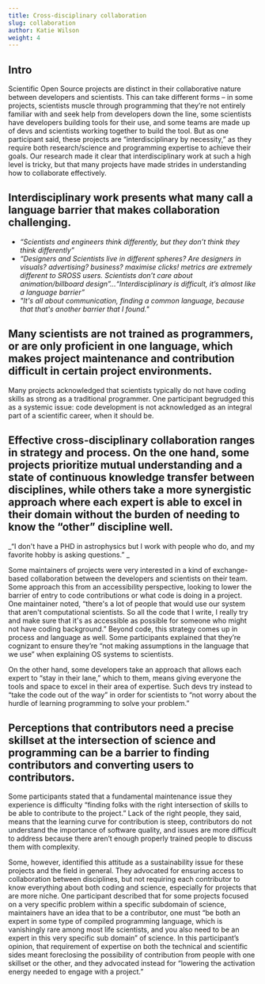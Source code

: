 ```yaml
---
title: Cross-disciplinary collaboration
slug: collaboration
author: Katie Wilson
weight: 4
---
```

## Intro

Scientific Open Source projects are distinct in their collaborative nature between developers and scientists. This can take different forms – in some projects, scientists muscle through programming that they’re not entirely familiar with and seek help from developers down the line, some scientists have developers building tools for their use, and some teams are made up of devs and scientists working together to build the tool. But as one participant said, these projects are “interdisciplinary by necessity,” as they require both research/science and programming expertise to achieve their goals. Our research made it clear that interdisciplinary work at such a high level is tricky, but that many projects have made strides in understanding how to collaborate effectively.  



## Interdisciplinary work presents what many call a language barrier that makes collaboration challenging. 

* _“Scientists and engineers think differently, but they don’t think they think differently”_
* _“Designers and Scientists live in different spheres? Are designers in visuals? advertising? business? maximise clicks! metrics are extremely different to SROSS users. Scientists don’t care about animation/billboard design”…“Interdisciplinary is difficult, it’s almost like a language barrier”_
* _"It's all about communication, finding a common language, because that that's another barrier that I found."_

## Many scientists are not trained as programmers, or are only proficient in one language, which makes project maintenance and contribution difficult in certain project environments. 

Many projects acknowledged that scientists typically do not have coding skills as strong as a traditional programmer. One participant begrudged this as a systemic issue: code development is not acknowledged as an integral part of a scientific career, when it should be.

## Effective cross-disciplinary collaboration ranges in strategy and process. On the one hand, some projects prioritize mutual understanding and a state of continuous knowledge transfer between disciplines, while others take a more synergistic approach where each expert is able to excel in their domain without the burden of needing to know the “other” discipline well. 

_“I don't have a PHD in astrophysics but I work with people who do, and my favorite hobby is asking questions.” _

Some maintainers of projects were very interested in a kind of exchange-based collaboration between the developers and scientists on their team. Some approach this from an accessibility perspective, looking to lower the barrier of entry to code contributions or what code is doing in a project. One maintainer noted, “there's a lot of people that would use our system that aren't computational scientists. So all the code that I write, I really try and make sure that it's as accessible as possible for someone who might not have coding background.” Beyond code, this strategy comes up in process and language as well. Some participants explained that they’re cognizant to ensure they’re “not making assumptions in the language that we use” when explaining OS systems to scientists. 

On the other hand, some developers take an approach that allows each expert to “stay in their lane,” which to them, means giving everyone the tools and space to excel in their area of expertise. Such devs try instead to “take the code out of the way” in order for scientists to “not worry about the hurdle of learning programming to solve your problem.” 

## Perceptions that contributors need a precise skillset at the intersection of science and programming can be a barrier to finding contributors and converting users to contributors. 

Some participants stated that a fundamental maintenance issue they experience is difficulty “finding folks with the right intersection of skills to be able to contribute to the project.” Lack of the right people, they said, means that the learning curve for contribution is steep, contributors do not understand the importance of software quality, and issues are more difficult to address because there aren’t enough properly trained people to discuss them with complexity. 

Some, however, identified this attitude as a sustainability issue for these projects and the field in general. They advocated for ensuring access to collaboration between disciplines, but not requiring each contributor to know everything about both coding and science, especially for projects that are more niche. One participant described that for some projects focused on a very specific problem within a specific subdomain of science, maintainers have an idea that to be a contributor, one must “be both an expert in some type of compiled programming language, which is vanishingly rare among most life scientists, and you also need to be an expert in this very specific sub domain” of science. In this participant’s opinion, that requirement of expertise on both the technical and scientific sides meant foreclosing the possibility of contribution from people with one skillset or the other, and they advocated instead for “lowering the activation energy needed to engage with a project.”
